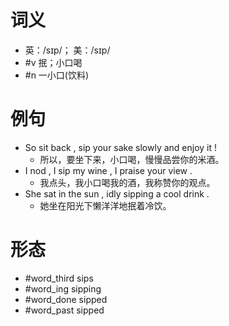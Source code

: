 # 词义
- 英：/sɪp/； 美：/sɪp/
- #v 抿；小口喝
- #n 一小口(饮料)
# 例句
- So sit back , sip your sake slowly and enjoy it !
	- 所以，要坐下来，小口喝，慢慢品尝你的米酒。
- I nod , I sip my wine , I praise your view .
	- 我点头，我小口喝我的酒，我称赞你的观点。
- She sat in the sun , idly sipping a cool drink .
	- 她坐在阳光下懒洋洋地抿着冷饮。
# 形态
- #word_third sips
- #word_ing sipping
- #word_done sipped
- #word_past sipped
